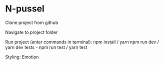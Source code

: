 # N-pussel

Clone project from github

Navigate to project folder

Run project (enter commands in terminal):
npm install / yarn
npm run dev / yarn dev
tests - npm run test / yarn test

Styling: Emotion
